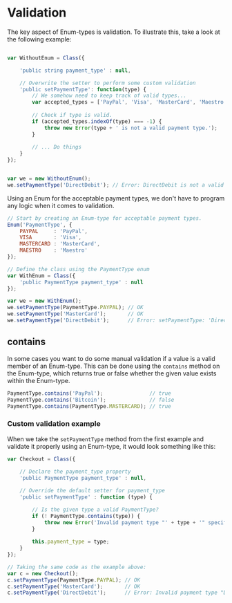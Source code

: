 # Validation

The key aspect of Enum-types is validation. To illustrate this, take a look at
the following example:

```javascript

var WithoutEnum = Class({

    'public string payment_type' : null,

    // Overwrite the setter to perform some custom validation
    'public setPaymentType': function(type) {
        // We somehow need to keep track of valid types...
        var accepted_types = ['PayPal', 'Visa', 'MasterCard', 'Maestro'];
        
        // Check if type is valid.
        if (accepted_types.indexOf(type) === -1) {
            throw new Error(type + ' is not a valid payment type.');
        }
        
        // ... Do things
    }
});


var we = new WithoutEnum();
we.setPaymentType('DirectDebit'); // Error: DirectDebit is not a valid payment type.
```

Using an Enum for the acceptable payment types, we don't have to program any
logic when it comes to validation.

```javascript
// Start by creating an Enum-type for acceptable payment types.
Enum('PaymentType', {
    PAYPAL     : 'PayPal',
    VISA       : 'Visa',
    MASTERCARD : 'MasterCard',
    MAESTRO    : 'Maestro'
});

// Define the class using the PaymentType enum
var WithEnum = Class({
    'public PaymentType payment_type' : null
});

var we = new WithEnum();
we.setPaymentType(PaymentType.PAYPAL); // OK
we.setPaymentType('MasterCard');       // OK
we.setPaymentType('DirectDebit');      // Error: setPaymentType: 'DirectDebit' is not a member of enum PaymentType.
```

## contains

In some cases you want to do some manual validation if a value is a valid
member of an Enum-type. This can be done using the `contains` method on the
Enum-type, which returns true or false whether the given value exists within
the Enum-type.

```javascript
PaymentType.contains('PayPal');               // true
PaymentType.contains('Bitcoin');              // false
PaymentType.contains(PaymentType.MASTERCARD); // true
```

### Custom validation example

When we take the `setPaymentType` method from the first example and validate
it properly using an Enum-type, it would look something like this:

```javascript
var Checkout = Class({
    
    // Declare the payment_type property
    'public PaymentType payment_type' : null,

    // Override the default setter for payment_type
    'public setPaymentType' : function (type) {

        // Is the given type a valid PaymentType?
        if (! PaymentType.contains(type)) {
            throw new Error('Invalid payment type "' + type + '" specified.');
        }
        
        this.payment_type = type;
    }
});

// Taking the same code as the example above:
var c = new Checkout();
c.setPaymentType(PaymentType.PAYPAL); // OK
c.setPaymentType('MasterCard');       // OK
c.setPaymentType('DirectDebit');      // Error: Invalid payment type "DirectDebit" specified.
```
